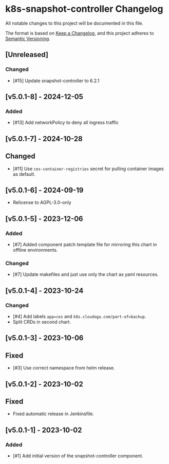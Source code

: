 # k8s-snapshot-controller Changelog
All notable changes to this project will be documented in this file.

The format is based on [Keep a Changelog](https://keepachangelog.com/en/1.0.0/),
and this project adheres to [Semantic Versioning](https://semver.org/spec/v2.0.0.html).

## [Unreleased]
### Changed
- [#15] Update snapshot-controller to 6.2.1

## [v5.0.1-8] - 2024-12-05
### Added
- [#13] Add networkPolicy to deny all ingress traffic

## [v5.0.1-7] - 2024-10-28
## Changed
- [#11] Use `ces-container-registries` secret for pulling container images as default.

## [v5.0.1-6] - 2024-09-19
- Relicense to AGPL-3.0-only

## [v5.0.1-5] - 2023-12-06
### Added
- [#7] Added component patch template file for mirroring this chart in offline environments.

### Changed
- [#7] Update makefiles and just use only the chart as yaml resources.

## [v5.0.1-4] - 2023-10-24
### Changed
- [#4] Add labels `app=ces` and `k8s.cloudogu.com/part-of=backup`.
- Split CRDs in second chart.

## [v5.0.1-3] - 2023-10-06
## Fixed
- [#3] Use correct namespace from helm release.

## [v5.0.1-2] - 2023-10-02
## Fixed
- Fixed automatic release in Jenkinsfile.

## [v5.0.1-1] - 2023-10-02
### Added
- [#1] Add initial version of the snapshot-controller component.